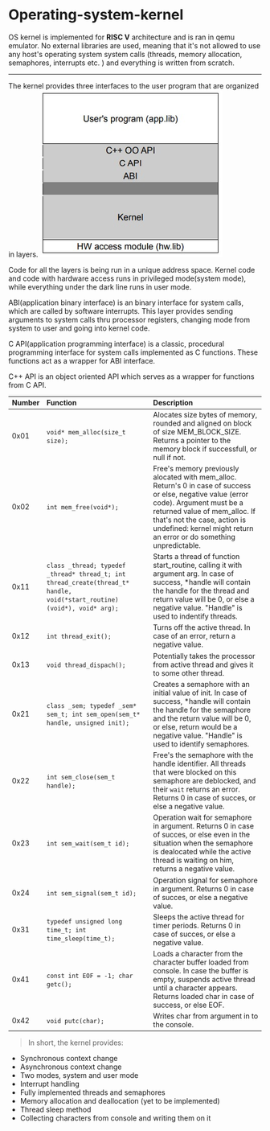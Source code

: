 # Operating-system-kernel

OS kernel is implemented for **RISC V** architecture and is ran in qemu emulator. No external libraries are used, meaning that it's not allowed to use any host's operating system system calls (threads, memory allocation, semaphores, interrupts etc. ) and everything is written from scratch.

---

The kernel provides three interfaces to the user program that are organized in layers.
![Layers Image](https://github.com/Ognjenjebot/Operating-system-kernel/blob/main/Layers.jpg?raw=true)

Code for all the layers is being run in a unique address space. Kernel code and code with hardware access runs in privileged mode(system mode), while everything under the dark line runs in user mode.

ABI(application binary interface) is an binary interface for system calls, which are called by software interrupts. This layer provides sending arguments to system calls thru processor registers, changing mode from system to user and going into kernel code.

C API(application programming interface) is a classic, procedural programming interface for system calls implemented as C functions. These functions act as a wrapper for ABI interface.

C++ API is an object oriented API which serves as a wrapper for functions from C API.

| Number | Function                                                                                                                 | Description                                                                                                                                                                                                                                                                    |
| :----- | :----------------------------------------------------------------------------------------------------------------------- | :----------------------------------------------------------------------------------------------------------------------------------------------------------------------------------------------------------------------------------------------------------------------------- |
| 0x01   | `void* mem_alloc(size_t size);`                                                                                          | Alocates size bytes of memory, rounded and aligned on block of size MEM_BLOCK_SIZE. Returns a pointer to the memory block if successfull, or null if not.                                                                                                                      |
| 0x02   | `int mem_free(void*);`                                                                                                   | Free's memory previously alocated with mem_alloc. Return's 0 in case of success or else, negative value (error code). Argument must be a returned value of mem_alloc. If that's not the case, action is undefined: kernel might return an error or do something unpredictable. |
| 0x11   | `class _thread; typedef _thread* thread_t; int thread_create(thread_t* handle, void(*start_routine)(void*), void* arg);` | Starts a thread of function start_routine, calling it with argument arg. In case of success, \*handle will contain the handle for the thread and return value will be 0, or else a negative value. "Handle" is used to indentify threads.                                      |
| 0x12   | `int thread_exit(); `                                                                                                    | Turns off the active thread. In case of an error, return a negative value.                                                                                                                                                                                                     |
| 0x13   | `void thread_dispach();`                                                                                                 | Potentially takes the processor from active thread and gives it to some other thread.                                                                                                                                                                                          |
| 0x21   | `class _sem; typedef _sem* sem_t; int sem_open(sem_t* handle, unsigned init);`                                           | Creates a semaphore with an initial value of init. In case of success, \*handle will contain the handle for the semaphore and the return value will be 0, or else, return would be a negative value. "Handle" is used to identify semaphores.                                  |
| 0x22   | `int sem_close(sem_t handle);`                                                                                           | Free's the semaphore with the handle identifier. All threads that were blocked on this semaphore are deblocked, and their `wait` returns an error. Returns 0 in case of succes, or else a negative value.                                                                      |
| 0x23   | `int sem_wait(sem_t id);`                                                                                                | Operation wait for semaphore in argument. Returns 0 in case of succes, or else even in the situation when the semaphore is dealocated while the active thread is waiting on him, returns a negative value.                                                                     |
| 0x24   | `int sem_signal(sem_t id);`                                                                                              | Operation signal for semaphore in argument. Returns 0 in case of succes, or else a negative value.                                                                                                                                                                             |
| 0x31   | `typedef unsigned long time_t; int time_sleep(time_t);`                                                                  | Sleeps the active thread for timer periods. Returns 0 in case of succes, or else a negative value.                                                                                                                                                                             |
| 0x41   | `const int EOF = -1; char getc();`                                                                                       | Loads a character from the character buffer loaded from console. In case the buffer is empty, suspends active thread until a character appears. Returns loaded char in case of success, or else EOF.                                                                           |
| 0x42   | `void putc(char);`                                                                                                       | Writes char from argument in to the console.                                                                                                                                                                                                                                   |

> In short, the kernel provides:

- Synchronous context change
- Asynchronous context change
- Two modes, system and user mode
- Interrupt handling
- Fully implemented threads and semaphores
- Memory allocation and deallocation (yet to be implemented)
- Thread sleep method
- Collecting characters from console and writing them on it
